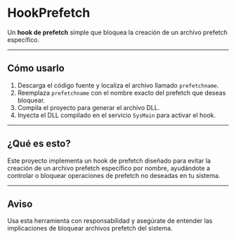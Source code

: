 # HookPrefetch

Un **hook de prefetch** simple que bloquea la creación de un archivo prefetch específico.

---

## Cómo usarlo

1. Descarga el código fuente y localiza el archivo llamado `prefetchname`.  
2. Reemplaza `prefetchname` con el nombre exacto del prefetch que deseas bloquear.  
3. Compila el proyecto para generar el archivo DLL.  
4. Inyecta el DLL compilado en el servicio `SysMain` para activar el hook.

---

## ¿Qué es esto?

Este proyecto implementa un hook de prefetch diseñado para evitar la creación de un archivo prefetch específico por nombre, ayudándote a controlar o bloquear operaciones de prefetch no deseadas en tu sistema.

---

## Aviso

Usa esta herramienta con responsabilidad y asegúrate de entender las implicaciones de bloquear archivos prefetch del sistema.
